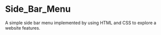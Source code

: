 # Side_Bar_Menu
A simple side bar menu implemented by using HTML and CSS to explore a website features.

